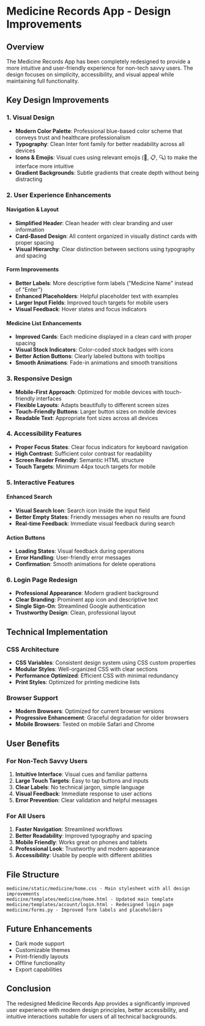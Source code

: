 # Medicine Records App - Design Improvements

## Overview
The Medicine Records App has been completely redesigned to provide a more intuitive and user-friendly experience for non-tech savvy users. The design focuses on simplicity, accessibility, and visual appeal while maintaining full functionality.

## Key Design Improvements

### 1. Visual Design
- **Modern Color Palette**: Professional blue-based color scheme that conveys trust and healthcare professionalism
- **Typography**: Clean Inter font family for better readability across all devices
- **Icons & Emojis**: Visual cues using relevant emojis (💊, 📋, 🔍) to make the interface more intuitive
- **Gradient Backgrounds**: Subtle gradients that create depth without being distracting

### 2. User Experience Enhancements

#### Navigation & Layout
- **Simplified Header**: Clean header with clear branding and user information
- **Card-Based Design**: All content organized in visually distinct cards with proper spacing
- **Visual Hierarchy**: Clear distinction between sections using typography and spacing

#### Form Improvements
- **Better Labels**: More descriptive form labels ("Medicine Name" instead of "Enter")
- **Enhanced Placeholders**: Helpful placeholder text with examples
- **Larger Input Fields**: Improved touch targets for mobile users
- **Visual Feedback**: Hover states and focus indicators

#### Medicine List Enhancements
- **Improved Cards**: Each medicine displayed in a clean card with proper spacing
- **Visual Stock Indicators**: Color-coded stock badges with icons
- **Better Action Buttons**: Clearly labeled buttons with tooltips
- **Smooth Animations**: Fade-in animations and smooth transitions

### 3. Responsive Design
- **Mobile-First Approach**: Optimized for mobile devices with touch-friendly interfaces
- **Flexible Layouts**: Adapts beautifully to different screen sizes
- **Touch-Friendly Buttons**: Larger button sizes on mobile devices
- **Readable Text**: Appropriate font sizes across all devices

### 4. Accessibility Features
- **Proper Focus States**: Clear focus indicators for keyboard navigation
- **High Contrast**: Sufficient color contrast for readability
- **Screen Reader Friendly**: Semantic HTML structure
- **Touch Targets**: Minimum 44px touch targets for mobile

### 5. Interactive Features

#### Enhanced Search
- **Visual Search Icon**: Search icon inside the input field
- **Better Empty States**: Friendly messages when no results are found
- **Real-time Feedback**: Immediate visual feedback during search

#### Action Buttons
- **Loading States**: Visual feedback during operations
- **Error Handling**: User-friendly error messages
- **Confirmation**: Smooth animations for delete operations

### 6. Login Page Redesign
- **Professional Appearance**: Modern gradient background
- **Clear Branding**: Prominent app icon and descriptive text
- **Single Sign-On**: Streamlined Google authentication
- **Trustworthy Design**: Clean, professional layout

## Technical Implementation

### CSS Architecture
- **CSS Variables**: Consistent design system using CSS custom properties
- **Modular Styles**: Well-organized CSS with clear sections
- **Performance Optimized**: Efficient CSS with minimal redundancy
- **Print Styles**: Optimized for printing medicine lists

### Browser Support
- **Modern Browsers**: Optimized for current browser versions
- **Progressive Enhancement**: Graceful degradation for older browsers
- **Mobile Browsers**: Tested on mobile Safari and Chrome

## User Benefits

### For Non-Tech Savvy Users
1. **Intuitive Interface**: Visual cues and familiar patterns
2. **Large Touch Targets**: Easy to tap buttons and inputs
3. **Clear Labels**: No technical jargon, simple language
4. **Visual Feedback**: Immediate response to user actions
5. **Error Prevention**: Clear validation and helpful messages

### For All Users
1. **Faster Navigation**: Streamlined workflows
2. **Better Readability**: Improved typography and spacing
3. **Mobile Friendly**: Works great on phones and tablets
4. **Professional Look**: Trustworthy and modern appearance
5. **Accessibility**: Usable by people with different abilities

## File Structure
```
medicine/static/medicine/home.css - Main stylesheet with all design improvements
medicine/templates/medicine/home.html - Updated main template
medicine/templates/account/login.html - Redesigned login page
medicine/forms.py - Improved form labels and placeholders
```

## Future Enhancements
- Dark mode support
- Customizable themes
- Print-friendly layouts
- Offline functionality
- Export capabilities

## Conclusion
The redesigned Medicine Records App provides a significantly improved user experience with modern design principles, better accessibility, and intuitive interactions suitable for users of all technical backgrounds.
